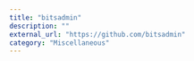 ```yaml
---
title: "bitsadmin"
description: ""
external_url: "https://github.com/bitsadmin"
category: "Miscellaneous"
---
```

